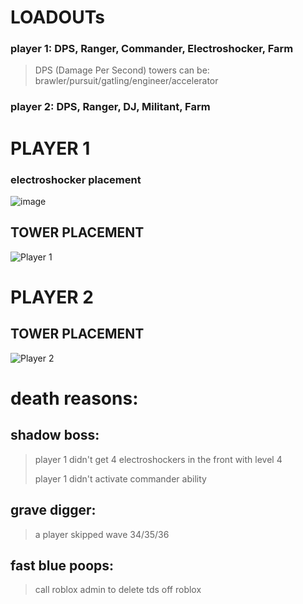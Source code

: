 # LOADOUTs
### player 1: DPS, Ranger, Commander, Electroshocker, Farm
> DPS (Damage Per Second) towers can be:
> brawler/pursuit/gatling/engineer/accelerator
### player 2: DPS, Ranger, DJ, Militant, Farm

# PLAYER 1
### electroshocker placement
![image](https://github.com/user-attachments/assets/f7858aef-ad5b-4bf2-8a26-1a122f3ee61f)
## TOWER PLACEMENT
![Player 1](https://github.com/user-attachments/assets/6c0cab42-1e79-45a1-ae14-ef74a3b969ed)

# PLAYER 2

## TOWER PLACEMENT
![Player 2](https://github.com/user-attachments/assets/f86ed327-5cf4-4450-b4de-94538884d2bf)

# death reasons:
## shadow boss:
> player 1 didn't get 4 electroshockers in the front with level 4
> 
> player 1 didn't activate commander ability
## grave digger:
> a player skipped wave 34/35/36
## fast blue poops:
> call roblox admin to delete tds off roblox
